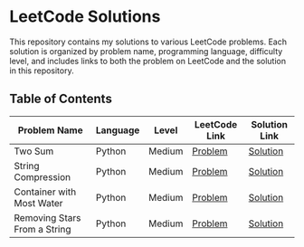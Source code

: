 # LeetCode Solutions

This repository contains my solutions to various LeetCode problems. Each solution is organized by problem name, programming language, difficulty level, and includes links to both the problem on LeetCode and the solution in this repository.

## Table of Contents

| Problem Name                   | Language | Level  | LeetCode Link                                                                                 | Solution Link                                                                                  |
|--------------------------------|----------|--------|-----------------------------------------------------------------------------------------------|------------------------------------------------------------------------------------------------|
| Two Sum                        | Python   | Medium | [Problem](https://leetcode.com/problems/two-sum/)                                             | [Solution](https://github.com/mohamedmeqlad99/leet-code/blob/main/Two%20Sum.py)                |
| String Compression             | Python   | Medium | [Problem](https://leetcode.com/problems/string-compression/?envType=study-plan-v2&envId=leetcode-75) | [Solution](https://github.com/mohamedmeqlad99/leet-code/blob/main/String%20Compression.py)     |
| Container with Most Water      | Python   | Medium | [Problem](https://leetcode.com/problems/container-with-most-water/)                           | [Solution](https://github.com/mohamedmeqlad99/leet-code/blob/main/Container%20with%20Most%20Water.py) |
| Removing Stars From a String   | Python   | Medium | [Problem](https://leetcode.com/problems/removing-stars-from-a-string/?envType=study-plan-v2&envId=leetcode-75) | [Solution](https://github.com/mohamedmeqlad99/leet-code/blob/main/Removing%20Stars%20From%20a%20String.py) |
